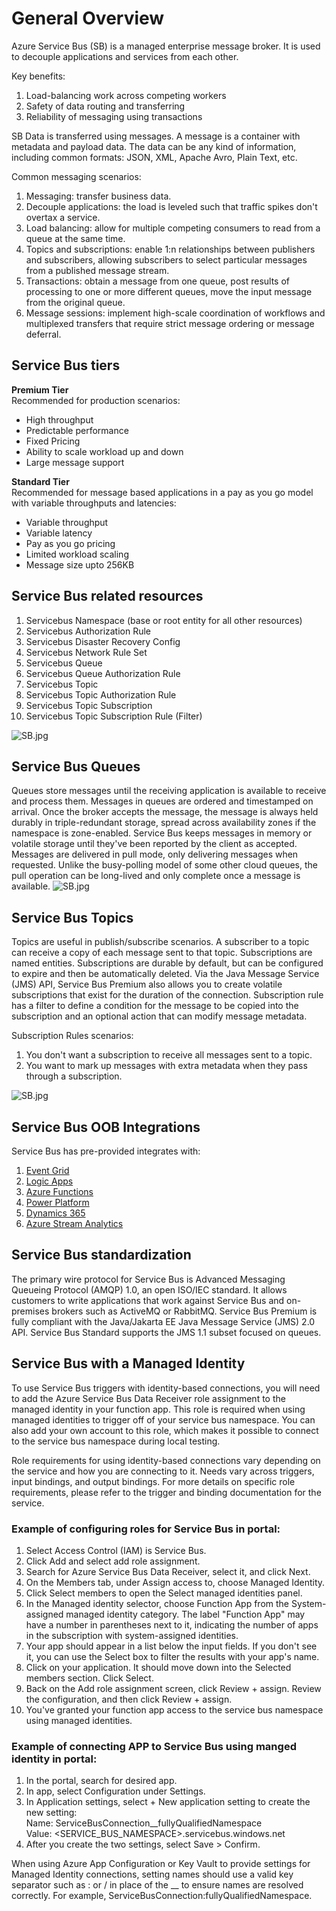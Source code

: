 # General Overview

Azure Service Bus (SB) is a managed enterprise message broker. 
It is used to decouple applications and services from each other.

Key benefits:
1. Load-balancing work across competing workers
2. Safety of data routing and transferring
3. Reliability of messaging using transactions

SB Data is transferred using messages. 
A message is a container with metadata and payload data. 
The data can be any kind of information, including common formats: JSON, XML, Apache Avro, Plain Text, etc.

Common messaging scenarios:
1. Messaging: transfer business data.
2. Decouple applications: the load is leveled such that traffic spikes don't overtax a service.
3. Load balancing: allow for multiple competing consumers to read from a queue at the same time.
4. Topics and subscriptions: enable 1:n relationships between publishers and subscribers, allowing subscribers to select particular messages from a published message stream.
5. Transactions: obtain a message from one queue, post results of processing to one or more different queues, move the input message from the original queue.
6. Message sessions: implement high-scale coordination of workflows and multiplexed transfers that require strict message ordering or message deferral.

## Service Bus tiers

**Premium Tier**<br/>
Recommended for production scenarios:<br/>
- High throughput
- Predictable performance
- Fixed Pricing
- Ability to scale workload up and down
- Large message support

**Standard Tier**<br/>
Recommended for message based applications in a pay as you go model with variable throughputs and latencies:
- Variable throughput
- Variable latency
- Pay as you go pricing
- Limited workload scaling
- Message size upto 256KB

## Service Bus related resources

1. Servicebus Namespace (base or root entity for all other resources)
2. Servicebus Authorization Rule
3. Servicebus Disaster Recovery Config
4. Servicebus Network Rule Set
5. Servicebus Queue
6. Servicebus Queue Authorization Rule
7. Servicebus Topic
8. Servicebus Topic Authorization Rule
9. Servicebus Topic Subscription
10. Servicebus Topic Subscription Rule (Filter)

![SB.jpg](assets/sb_all.jpg)

## Service Bus Queues

Queues store messages until the receiving application is available to receive and process them.
Messages in queues are ordered and timestamped on arrival. Once the broker accepts the message, the message is always held durably in triple-redundant storage, spread across availability zones if the namespace is zone-enabled. Service Bus keeps messages in memory or volatile storage until they've been reported by the client as accepted.
Messages are delivered in pull mode, only delivering messages when requested. Unlike the busy-polling model of some other cloud queues, the pull operation can be long-lived and only complete once a message is available.
![SB.jpg](assets/sb_q.jpg)

## Service Bus Topics

Topics are useful in publish/subscribe scenarios.
A subscriber to a topic can receive a copy of each message sent to that topic.
Subscriptions are named entities.
Subscriptions are durable by default, but can be configured to expire and then be automatically deleted.
Via the Java Message Service (JMS) API, Service Bus Premium also allows you to create volatile subscriptions that exist for the duration of the connection.
Subscription rule has a filter to define a condition for the message to be copied into the subscription and an optional action that can modify message metadata.

Subscription Rules scenarios:
1. You don't want a subscription to receive all messages sent to a topic.
2. You want to mark up messages with extra metadata when they pass through a subscription.

![SB.jpg](assets/sb_topic.jpg)

## Service Bus OOB Integrations
Service Bus has pre-provided integrates with:
1. [Event Grid](https://learn.microsoft.com/en-us/azure/service-bus-messaging/service-bus-to-event-grid-integration-example)
2. [Logic Apps](https://learn.microsoft.com/en-us/azure/connectors/connectors-create-api-servicebus?tabs=consumption)
3. [Azure Functions](https://learn.microsoft.com/en-us/azure/azure-functions/functions-bindings-service-bus?pivots=programming-language-javascript&tabs=in-process%2Cextensionv5%2Cextensionv3)
4. [Power Platform](https://learn.microsoft.com/en-us/azure/connectors/connectors-create-api-servicebus?tabs=consumption)
5. [Dynamics 365](https://learn.microsoft.com/en-us/dynamics365/fin-ops-core/dev-itpro/business-events/how-to/how-to-servicebus)
6. [Azure Stream Analytics](https://learn.microsoft.com/en-us/azure/stream-analytics/stream-analytics-define-outputs)

## Service Bus standardization 
The primary wire protocol for Service Bus is Advanced Messaging Queueing Protocol (AMQP) 1.0, an open ISO/IEC standard. 
It allows customers to write applications that work against Service Bus and on-premises brokers such as ActiveMQ or RabbitMQ.
Service Bus Premium is fully compliant with the Java/Jakarta EE Java Message Service (JMS) 2.0 API. 
Service Bus Standard supports the JMS 1.1 subset focused on queues.

## Service Bus with a Managed Identity
To use Service Bus triggers with identity-based connections, you will need to add the Azure Service Bus Data Receiver role assignment to the managed identity in your function app. 
This role is required when using managed identities to trigger off of your service bus namespace. 
You can also add your own account to this role, which makes it possible to connect to the service bus namespace during local testing.
<br/>

Role requirements for using identity-based connections vary depending on the service and how you are connecting to it. 
Needs vary across triggers, input bindings, and output bindings. 
For more details on specific role requirements, please refer to the trigger and binding documentation for the service.

### Example of configuring roles for Service Bus in portal:
1. Select Access Control (IAM) is Service Bus.
2. Click Add and select add role assignment.
3. Search for Azure Service Bus Data Receiver, select it, and click Next.
4. On the Members tab, under Assign access to, choose Managed Identity.
5. Click Select members to open the Select managed identities panel.
6. In the Managed identity selector, choose Function App from the System-assigned managed identity category. The label "Function App" may have a number in parentheses next to it, indicating the number of apps in the subscription with system-assigned identities.
7. Your app should appear in a list below the input fields. If you don't see it, you can use the Select box to filter the results with your app's name.
8. Click on your application. It should move down into the Selected members section. Click Select.
9. Back on the Add role assignment screen, click Review + assign. Review the configuration, and then click Review + assign.
10. You've granted your function app access to the service bus namespace using managed identities.

### Example of connecting APP to Service Bus using manged identity in portal:
1. In the portal, search for desired app.
2. In app, select Configuration under Settings.
3. In Application settings, select + New application setting to create the new setting:
<br/>Name: ServiceBusConnection__fullyQualifiedNamespace
<br/>Value: <SERVICE_BUS_NAMESPACE>.servicebus.windows.net
4. After you create the two settings, select Save > Confirm.

When using Azure App Configuration or Key Vault to provide settings for Managed Identity connections, setting names should use a valid key separator such as : or / in place of the __ to ensure names are resolved correctly.
For example, ServiceBusConnection:fullyQualifiedNamespace.
